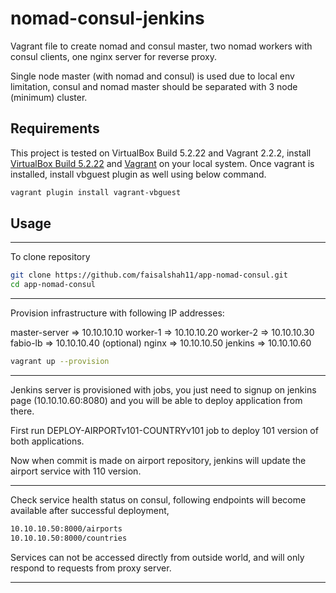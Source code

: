 # nomad-consul-jenkins

Vagrant file to create nomad and consul master, two nomad workers with consul clients, one nginx server for reverse proxy.

Single node master (with nomad and consul) is used due to local env limitation, consul and nomad master should be separated with 3 node (minimum) cluster.

## Requirements

This project is tested on VirtualBox Build 5.2.22 and Vagrant 2.2.2, install [VirtualBox Build 5.2.22](https://www.virtualbox.org/wiki/Download_Old_Builds_5_2) and [Vagrant](https://www.vagrantup.com/downloads.html)  on your local system. Once vagrant is installed, install vbguest plugin as well using below command.

```bash
vagrant plugin install vagrant-vbguest
```

## Usage

---

To clone repository

```bash
git clone https://github.com/faisalshah11/app-nomad-consul.git
cd app-nomad-consul
```

---

Provision infrastructure with following IP addresses:

master-server   => 10.10.10.10
worker-1        => 10.10.10.20
worker-2        => 10.10.10.30
fabio-lb        => 10.10.10.40 (optional)
nginx           => 10.10.10.50
jenkins         => 10.10.10.60

```bash
vagrant up --provision 
```
---

Jenkins server is provisioned with jobs, you just need to signup on jenkins page (10.10.10.60:8080) and you will be able to deploy application from there.

First run DEPLOY-AIRPORTv101-COUNTRYv101 job to deploy 101 version of both applications.

Now when commit is made on airport repository, jenkins will update the airport service with 110 version.

---

Check service health status on consul, following endpoints will become available after successful deployment,

```bash
10.10.10.50:8000/airports
10.10.10.50:8000/countries
```

Services can not be accessed directly from outside world, and will only respond to requests from proxy server.

---
